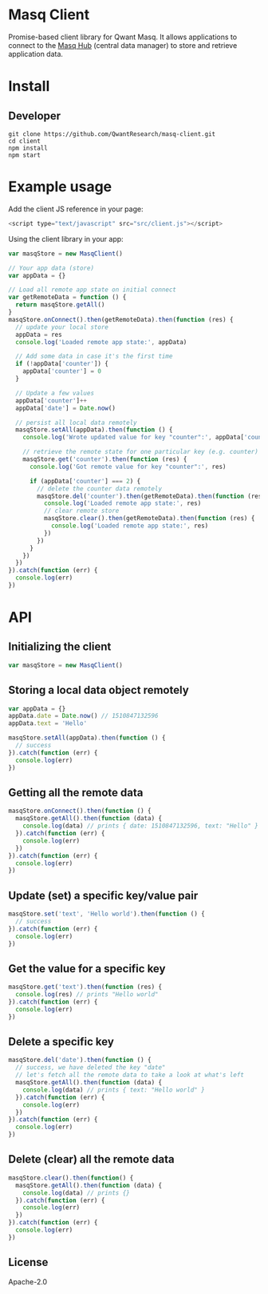# Masq Client

Promise-based client library for Qwant Masq. It allows applications to connect to the [Masq Hub](https://github.com/QwantResearch/masq-hub) (central data manager) to store and retrieve application data.

# Install

## Developer

```
git clone https://github.com/QwantResearch/masq-client.git
cd client
npm install
npm start
```

# Example usage

Add the client JS reference in your page:

```JavaScript
<script type="text/javascript" src="src/client.js"></script>
```

Using the client library in your app:

```JavaScript
var masqStore = new MasqClient()

// Your app data (store)
var appData = {}

// Load all remote app state on initial connect
var getRemoteData = function () {
  return masqStore.getAll()
}
masqStore.onConnect().then(getRemoteData).then(function (res) {
  // update your local store
  appData = res
  console.log('Loaded remote app state:', appData)

  // Add some data in case it's the first time
  if (!appData['counter']) {
    appData['counter'] = 0
  }

  // Update a few values
  appData['counter']++
  appData['date'] = Date.now()

  // persist all local data remotely
  masqStore.setAll(appData).then(function () {
    console.log('Wrote updated value for key "counter":', appData['counter'])

    // retrieve the remote state for one particular key (e.g. counter)
    masqStore.get('counter').then(function (res) {
      console.log('Got remote value for key "counter":', res)

      if (appData['counter'] === 2) {
        // delete the counter data remotely
        masqStore.del('counter').then(getRemoteData).then(function (res) {
          console.log('Loaded remote app state:', res)
          // clear remote store
          masqStore.clear().then(getRemoteData).then(function (res) {
            console.log('Loaded remote app state:', res)
          })
        })
      }
    })
  })
}).catch(function (err) {
  console.log(err)
})
```

# API

## Initializing the client

```JavaScript
var masqStore = new MasqClient()
```

## Storing a local data object remotely

```JavaScript
var appData = {}
appData.date = Date.now() // 1510847132596
appData.text = 'Hello'

masqStore.setAll(appData).then(function () {
  // success
}).catch(function (err) {
  console.log(err)
})
```

## Getting all the remote data

```JavaScript
masqStore.onConnect().then(function () {
  masqStore.getAll().then(function (data) {
    console.log(data) // prints { date: 1510847132596, text: "Hello" }
  }).catch(function (err) {
    console.log(err)
  })
}).catch(function (err) {
  console.log(err)
})
```

## Update (set) a specific key/value pair

```JavaScript
masqStore.set('text', 'Hello world').then(function () {
  // success
}).catch(function (err) {
  console.log(err)
})
```

## Get the value for a specific key

```JavaScript
masqStore.get('text').then(function (res) {
  console.log(res) // prints "Hello world"
}).catch(function (err) {
  console.log(err)
})
```

## Delete a specific key

```JavaScript
masqStore.del('date').then(function () {
  // success, we have deleted the key "date"
  // let's fetch all the remote data to take a look at what's left
  masqStore.getAll().then(function (data) {
    console.log(data) // prints { text: "Hello world" }
  }).catch(function (err) {
    console.log(err)
  })
}).catch(function (err) {
  console.log(err)
})
```

## Delete (clear) all the remote data

```JavaScript
masqStore.clear().then(function() {
  masqStore.getAll().then(function (data) {
    console.log(data) // prints {}
  }).catch(function (err) {
    console.log(err)
  })
}).catch(function (err) {
  console.log(err)
})
```

## License

Apache-2.0